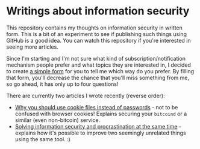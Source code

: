 # Writings about information security

This repository contains my thoughts on information security in written form. This is a bit of an experiment to see if publishing such things using GitHub is a good idea.
You can watch this repository if you're interested in seeing more articles.

Since I'm starting and I'm not sure what kind of subscription/notification mechanism people prefer and what topics they are interested in, I decided to create [a simple form](https://docs.google.com/forms/d/e/1FAIpQLScv1P1cnWThkXsMqLMOaV0RMG3925F9uDBFKxLArVW2jdm2Jw/viewform?usp=sf_link) for you to tell me which way do you prefer. By filling that form, you'll decrease the chance that you'll miss something from me, so go ahead, it has only up to four questions!

There are currently two articles I wrote recently (reverse order):

* [Why you should use cookie files instead of passwords](cookie_files.md) - not to be confused with browser cookies! Explains securing your `bitcoind` or a similar (even non-bitcoin) service.
* [Solving information security and procrastination at the same time](solving_security_and_procrastination.md) - explains how it's possible to improve two seemingly unrelated things using the same tool. :)
